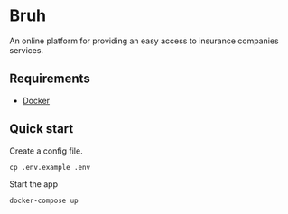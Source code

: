 # Bruh
An online platform for providing an easy access to insurance companies services.

## Requirements
- [Docker](https://www.docker.com/)

## Quick start
Create a config file.
```shell
cp .env.example .env
```
Start the app
```shell
docker-compose up
```
